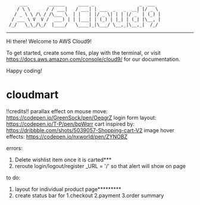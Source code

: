          ___        ______     ____ _                 _  ___  
        / \ \      / / ___|   / ___| | ___  _   _  __| |/ _ \ 
       / _ \ \ /\ / /\___ \  | |   | |/ _ \| | | |/ _` | (_) |
      / ___ \ V  V /  ___) | | |___| | (_) | |_| | (_| |\__, |
     /_/   \_\_/\_/  |____/   \____|_|\___/ \__,_|\__,_|  /_/ 
 ----------------------------------------------------------------- 


Hi there! Welcome to AWS Cloud9!

To get started, create some files, play with the terminal,
or visit https://docs.aws.amazon.com/console/cloud9/ for our documentation.

Happy coding!
# cloudmart

!!credits!!
parallax effect on mouse move: https://codepen.io/GreenSock/pen/OeqgrZ
login form layout: https://codepen.io/T-P/pen/bpWqrr
cart inspired by: https://dribbble.com/shots/5039057-Shopping-cart-V2
image hover effects: https://codepen.io/nxworld/pen/ZYNOBZ


errors: 
1. Delete wishlist item once it is carted***
2. reroute login/logout/register _URL = '/' so that alert will show on page

to do:
1. layout for individual product page*********
2. create status bar for 1.checkout 2.payment 3.order summary

